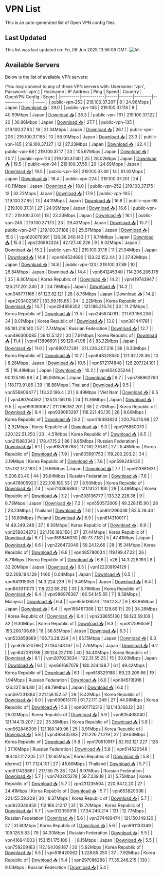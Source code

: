 # VPN List

This is an auto-generated list of Open VPN config files.

## Last Updated

This list was last updated on: Fri, 06 Jun 2025 13:56:08 GMT.
![Alt](https://repobeats.axiom.co/api/embed/186b98318ef1479477931607c1ad7d823f12451f.svg "Repobeats analytics image")

## Available Servers

Below is the list of available VPN servers:

(You may connect to any of these VPN servers with: Username: 'vpn', Password: 'vpn'.)
| Hostname | IP Address | Ping | Speed | Country | OpenVPN Config | Score |
|----------|------------|------|-------|---------|----------------| ----- |
| public-vpn-253 | 219.100.37.207 | 8 | 24.96Mbps | Japan | [Download 📥](./configs/server_0_JP.ovpn) | 29.0 |
| public-vpn-145 | 219.100.37.118 | 8 | 40.99Mbps | Japan | [Download 📥](./configs/server_1_JP.ovpn) | 28.3 |
| public-vpn-161 | 219.100.37.122 | 20 | 30.96Mbps | Japan | [Download 📥](./configs/server_2_JP.ovpn) | 27.7 |
| public-vpn-135 | 219.100.37.93 | 18 | 31.34Mbps | Japan | [Download 📥](./configs/server_3_JP.ovpn) | 26.1 |
| public-vpn-206 | 219.100.37.165 | 10 | 58.91Mbps | Japan | [Download 📥](./configs/server_4_JP.ovpn) | 23.3 |
| public-vpn-165 | 219.100.37.127 | 12 | 27.23Mbps | Japan | [Download 📥](./configs/server_5_JP.ovpn) | 22.4 |
| public-vpn-68 | 219.100.37.17 | 23 | 105.67Mbps | Japan | [Download 📥](./configs/server_6_JP.ovpn) | 20.7 |
| public-vpn-114 | 219.100.37.60 | 25 | 28.02Mbps | Japan | [Download 📥](./configs/server_7_JP.ovpn) | 19.5 |
| public-vpn-94 | 219.100.37.56 | 20 | 24.69Mbps | Japan | [Download 📥](./configs/server_8_JP.ovpn) | 19.5 |
| public-vpn-58 | 219.100.37.49 | 14 | 91.92Mbps | Japan | [Download 📥](./configs/server_9_JP.ovpn) | 18.4 |
| public-vpn-224 | 219.100.37.201 | 24 | 40.11Mbps | Japan | [Download 📥](./configs/server_10_JP.ovpn) | 18.0 |
| public-vpn-252 | 219.100.37.175 | 12 | 32.73Mbps | Japan | [Download 📥](./configs/server_11_JP.ovpn) | 17.9 |
| public-vpn-105 | 219.100.37.85 | 13 | 44.11Mbps | Japan | [Download 📥](./configs/server_12_JP.ovpn) | 16.8 |
| public-vpn-98 | 219.100.37.31 | 27 | 24.09Mbps | Japan | [Download 📥](./configs/server_13_JP.ovpn) | 16.6 |
| public-vpn-117 | 219.100.37.61 | 18 | 23.23Mbps | Japan | [Download 📥](./configs/server_14_JP.ovpn) | 16.1 |
| public-vpn-245 | 219.100.37.173 | 23 | 29.43Mbps | Japan | [Download 📥](./configs/server_15_JP.ovpn) | 15.7 |
| public-vpn-247 | 219.100.37.188 | 8 | 25.97Mbps | Japan | [Download 📥](./configs/server_16_JP.ovpn) | 15.6 |
| vpn620076391 | 126.36.240.143 | 7 | 8.74Mbps | Japan | [Download 📥](./configs/server_17_JP.ovpn) | 15.3 |
| vpn226892324 | 42.127.46.226 | 9 | 9.02Mbps | Japan | [Download 📥](./configs/server_18_JP.ovpn) | 15.2 |
| public-vpn-52 | 219.100.37.16 | 11 | 21.94Mbps | Japan | [Download 📥](./configs/server_19_JP.ovpn) | 14.8 |
| vpn484534690 | 133.32.152.44 | 3 | 27.42Mbps | Japan | [Download 📥](./configs/server_20_JP.ovpn) | 14.8 |
| public-vpn-123 | 219.100.37.89 | 10 | 26.84Mbps | Japan | [Download 📥](./configs/server_21_JP.ovpn) | 14.4 |
| vpn841245340 | 114.206.206.178 | 35 | 8.80Mbps | Korea Republic of | [Download 📥](./configs/server_22_KR.ovpn) | 14.2 |
| vpn419783947 | 126.217.201.240 | 3 | 24.79Mbps | Japan | [Download 📥](./configs/server_23_JP.ovpn) | 14.2 |
| vpn348771166 | 61.123.82.121 | 28 | 8.76Mbps | Japan | [Download 📥](./configs/server_24_JP.ovpn) | 14.2 |
| vpn203402367 | 183.99.115.65 | 34 | 2.22Mbps | Korea Republic of | [Download 📥](./configs/server_25_KR.ovpn) | 13.7 |
| vpn294856302 | 121.188.216.74 | 33 | 11.21Mbps | Korea Republic of | [Download 📥](./configs/server_26_KR.ovpn) | 13.5 |
| vpn245874781 | 211.63.156.206 | 34 | 8.01Mbps | Korea Republic of | [Download 📥](./configs/server_27_KR.ovpn) | 13.0 |
| vpn381441781 | 95.191.218.140 | 57 | 7.74Mbps | Russian Federation | [Download 📥](./configs/server_28_RU.ovpn) | 12.7 |
| vpn496300085 | 59.12.5.122 | 30 | 7.91Mbps | Korea Republic of | [Download 📥](./configs/server_29_KR.ovpn) | 11.4 |
| vpn413896691 | 59.129.41.98 | 6 | 83.32Mbps | Japan | [Download 📥](./configs/server_30_JP.ovpn) | 11.0 |
| vpn880727281 | 211.226.207.216 | 38 | 6.30Mbps | Korea Republic of | [Download 📥](./configs/server_31_KR.ovpn) | 10.7 |
| vpn848328550 | 121.92.128.36 | 10 | 8.28Mbps | Japan | [Download 📥](./configs/server_32_JP.ovpn) | 10.5 |
| vpn572174848 | 126.207.124.101 | 15 | 18.49Mbps | Japan | [Download 📥](./configs/server_33_JP.ovpn) | 10.2 |
| vpn854025244 | 60.125.195.98 | 4 | 36.06Mbps | Japan | [Download 📥](./configs/server_34_JP.ovpn) | 9.7 |
| vpn788962760 | 118.173.91.86 | 39 | 18.88Mbps | Thailand | [Download 📥](./configs/server_35_TH.ovpn) | 9.5 |
| vpn556806477 | 113.22.196.4 | 21 | 9.49Mbps | Viet Nam | [Download 📥](./configs/server_36_VN.ovpn) | 9.5 |
| vpn480764562 | 125.13.156.115 | 24 | 11.36Mbps | Japan | [Download 📥](./configs/server_37_JP.ovpn) | 9.5 |
| vpn993080067 | 211.196.182.201 | 38 | 2.70Mbps | Korea Republic of | [Download 📥](./configs/server_38_KR.ovpn) | 9.4 |
| vpn938065297 | 118.221.45.135 | 28 | 8.66Mbps | Korea Republic of | [Download 📥](./configs/server_39_KR.ovpn) | 9.2 |
| vpn419493823 | 220.76.216.98 | 27 | 2.92Mbps | Korea Republic of | [Download 📥](./configs/server_40_KR.ovpn) | 9.0 |
| vpn976850070 | 220.122.51.250 | 23 | 4.51Mbps | Korea Republic of | [Download 📥](./configs/server_41_KR.ovpn) | 8.5 |
| vpn215883343 | 178.47.15.2 | 86 | 8.85Mbps | Russian Federation | [Download 📥](./configs/server_42_RU.ovpn) | 8.1 |
| vpn818708788 | 112.162.216.81 | 27 | 8.48Mbps | Korea Republic of | [Download 📥](./configs/server_43_KR.ovpn) | 7.9 |
| vpn605991753 | 119.200.203.2 | 34 | 3.19Mbps | Korea Republic of | [Download 📥](./configs/server_44_KR.ovpn) | 7.8 |
| vpn599249430 | 175.132.172.183 | 3 | 9.66Mbps | Japan | [Download 📥](./configs/server_45_JP.ovpn) | 7.7 |
| vpn613881631 | 5.206.63.40 | 44 | 35.64Mbps | Russian Federation | [Download 📥](./configs/server_46_RU.ovpn) | 7.6 |
| vpn478905923 | 222.108.180.53 | 27 | 8.50Mbps | Korea Republic of | [Download 📥](./configs/server_47_KR.ovpn) | 7.4 |
| vpn710866893 | 121.131.21.100 | 28 | 3.49Mbps | Korea Republic of | [Download 📥](./configs/server_48_KR.ovpn) | 7.2 |
| vpn308136777 | 133.32.226.38 | 9 | 8.73Mbps | Japan | [Download 📥](./configs/server_49_JP.ovpn) | 7.2 |
| vpn550572009 | 49.228.115.90 | 28 | 23.23Mbps | Thailand | [Download 📥](./configs/server_50_TH.ovpn) | 7.0 |
| vpn801296038 | 83.5.28.43 | 2 | 18.80Mbps | Poland | [Download 📥](./configs/server_51_PL.ovpn) | 6.9 |
| vpn814310017 | 14.49.249.248 | 37 | 8.69Mbps | Korea Republic of | [Download 📥](./configs/server_52_KR.ovpn) | 6.9 |
| vpn258834273 | 221.156.186.158 | 27 | 37.44Mbps | Korea Republic of | [Download 📥](./configs/server_53_KR.ovpn) | 6.7 |
| vpn189646030 | 60.73.7.181 | 5 | 47.41Mbps | Japan | [Download 📥](./configs/server_54_JP.ovpn) | 6.6 |
| vpn226472049 | 59.24.12.69 | 28 | 15.34Mbps | Korea Republic of | [Download 📥](./configs/server_55_KR.ovpn) | 6.6 |
| vpn485780034 | 119.199.47.22 | 26 | 8.71Mbps | Korea Republic of | [Download 📥](./configs/server_56_KR.ovpn) | 6.6 |
| n26 | 14.3.226.193 | 8 | 33.20Mbps | Japan | [Download 📥](./configs/server_57_JP.ovpn) | 6.5 |
| vpn122208194129 | 122.208.194.129 | 1460 | 0.04Mbps | Japan | [Download 📥](./configs/server_58_JP.ovpn) | 6.5 |
| vpn941915353 | 14.3.224.239 | 9 | 9.49Mbps | Japan | [Download 📥](./configs/server_59_JP.ovpn) | 6.4 |
| vpn843011073 | 118.222.85.212 | 33 | 8.78Mbps | Korea Republic of | [Download 📥](./configs/server_60_KR.ovpn) | 6.4 |
| vpn986976387 | 60.54.145.65 | 7 | 8.58Mbps | Malaysia | [Download 📥](./configs/server_61_MY.ovpn) | 6.4 |
| vpn655036513 | 116.12.3.7 | 8 | 83.86Mbps | Japan | [Download 📥](./configs/server_62_JP.ovpn) | 6.4 |
| vpn185457388 | 121.129.89.11 | 29 | 34.26Mbps | Korea Republic of | [Download 📥](./configs/server_63_KR.ovpn) | 6.4 |
| vpn238855130 | 58.123.59.109 | 32 | 9.30Mbps | Korea Republic of | [Download 📥](./configs/server_64_KR.ovpn) | 6.3 |
| vpn817586559 | 153.200.106.69 | 16 | 36.83Mbps | Japan | [Download 📥](./configs/server_65_JP.ovpn) | 6.3 |
| vpn533858889 | 106.73.28.224 | 4 | 65.15Mbps | Japan | [Download 📥](./configs/server_66_JP.ovpn) | 6.3 |
| vpn876520766 | 27.134.143.167 | 5 | 7.76Mbps | Japan | [Download 📥](./configs/server_67_JP.ovpn) | 6.2 |
| vpn642391786 | 39.124.227.110 | 40 | 34.40Mbps | Korea Republic of | [Download 📥](./configs/server_68_KR.ovpn) | 6.1 |
| vpn207923634 | 122.31.55.25 | 15 | 30.83Mbps | Japan | [Download 📥](./configs/server_69_JP.ovpn) | 6.1 |
| vpn661687079 | 180.224.138.7 | 61 | 49.42Mbps | Korea Republic of | [Download 📥](./configs/server_70_KR.ovpn) | 6.1 |
| vpn818329188 | 89.23.209.66 | 19 | 1.94Mbps | Russian Federation | [Download 📥](./configs/server_71_RU.ovpn) | 6.0 |
| vpn845118916 | 126.227.194.80 | 3 | 48.79Mbps | Japan | [Download 📥](./configs/server_72_JP.ovpn) | 6.0 |
| vpn597231384 | 221.158.152.57 | 26 | 8.42Mbps | Korea Republic of | [Download 📥](./configs/server_73_KR.ovpn) | 6.0 |
| vpn609615170 | 61.72.171.249 | 27 | 44.99Mbps | Korea Republic of | [Download 📥](./configs/server_74_KR.ovpn) | 5.9 |
| vpn601712316 | 121.143.168.12 | 28 | 25.02Mbps | Korea Republic of | [Download 📥](./configs/server_75_KR.ovpn) | 5.9 |
| vpn805408040 | 121.144.15.207 | 22 | 35.36Mbps | Korea Republic of | [Download 📥](./configs/server_76_KR.ovpn) | 5.9 |
| vpn962846099 | 121.180.149.96 | 25 | 3.91Mbps | Korea Republic of | [Download 📥](./configs/server_77_KR.ovpn) | 5.8 |
| vpn493435183 | 211.226.71.219 | 27 | 39.63Mbps | Korea Republic of | [Download 📥](./configs/server_78_KR.ovpn) | 5.8 |
| vpn170910917 | 82.162.121.227 | 126 | 37.10Mbps | Russian Federation | [Download 📥](./configs/server_79_RU.ovpn) | 5.8 |
| vpn614520548 | 183.107.217.205 | 27 | 12.65Mbps | Korea Republic of | [Download 📥](./configs/server_80_KR.ovpn) | 5.8 |
| idcrmn2 | 171.7.124.101 | 27 | 45.60Mbps | Thailand | [Download 📥](./configs/server_81_TH.ovpn) | 5.7 |
| vpn917426867 | 217.150.75.28 | 124 | 6.97Mbps | Russian Federation | [Download 📥](./configs/server_82_RU.ovpn) | 5.7 |
| vpn740205278 | 59.7.239.18 | 31 | 5.75Mbps | Korea Republic of | [Download 📥](./configs/server_83_KR.ovpn) | 5.7 |
| vpn231235504 | 220.94.12.20 | 27 | 24.41Mbps | Korea Republic of | [Download 📥](./configs/server_84_KR.ovpn) | 5.7 |
| vpn653820096 | 221.155.59.209 | 30 | 9.37Mbps | Korea Republic of | [Download 📥](./configs/server_85_KR.ovpn) | 5.7 |
| vpn923349450 | 112.166.212.17 | 31 | 12.70Mbps | Korea Republic of | [Download 📥](./configs/server_86_KR.ovpn) | 5.7 |
| vpn312350919 | 77.34.240.214 | 121 | 12.77Mbps | Russian Federation | [Download 📥](./configs/server_87_RU.ovpn) | 5.6 |
| vpn374489474 | 121.150.149.120 | 27 | 31.60Mbps | Korea Republic of | [Download 📥](./configs/server_88_KR.ovpn) | 5.6 |
| vpn891133349 | 109.126.5.83 | 79 | 34.30Mbps | Russian Federation | [Download 📥](./configs/server_89_RU.ovpn) | 5.5 |
| vpn416641003 | 153.151.175.100 | - | 8.15Mbps | Japan | [Download 📥](./configs/server_90_JP.ovpn) | 5.5 |
| vpn758209183 | 112.164.109.187 | 30 | 5.92Mbps | Korea Republic of | [Download 📥](./configs/server_91_KR.ovpn) | 5.5 |
| vpn518420062 | 1.228.85.250 | 37 | 7.92Mbps | Korea Republic of | [Download 📥](./configs/server_92_KR.ovpn) | 5.4 |
| vpn297086288 | 77.35.246.215 | 130 | 9.15Mbps | Russian Federation | [Download 📥](./configs/server_93_RU.ovpn) | 5.4 |
